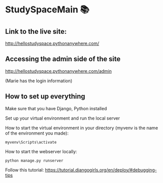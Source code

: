 # StudySpaceMain :books:

## Link to the live site:
http://hellostudyspace.pythonanywhere.com/

## Accessing the admin side of the site
http://hellostudyspace.pythonanywhere.com/admin

(Marie has the login information)

## How to set up everything
Make sure that you have Django, Python installed

Set up your virtual environment and run the local server

How to start the virtual environment in your directory (myvenv is the name of the environment you made):

```
myvenv\Scripts\activate
```

How to start the webserver locally:

```
python manage.py runserver
```

Follow this tutorial:
https://tutorial.djangogirls.org/en/deploy/#debugging-tips
